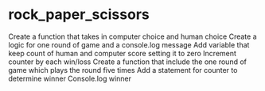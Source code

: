 # rock_paper_scissors
Create  a function that takes in computer choice and human choice
Create a logic for one round of game and a console.log message
Add variable that keep count of human and computer score setting it to zero
Increment counter by each win/loss
Create a function that include the one round of game which plays the round five times 
Add a statement for counter to determine winner 
Console.log winner 
